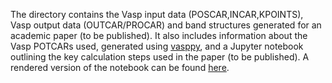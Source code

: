 The directory contains the Vasp input data (POSCAR,INCAR,KPOINTS), Vasp output data (OUTCAR/PROCAR) and band structures generated for an academic paper (to be published). It also includes information about the Vasp POTCARs used, generated using [vasppy](https://github.com/bjmorgan/vasppy/blob/master/vasppy/scripts/potcar_spec.py), and a Jupyter notebook outlining the key calculation steps used in the paper (to be published).
A rendered version of the notebook can be found [here](https://nbviewer.jupyter.org/github/lucydot/effmass/blob/master/paper/notebook.ipynb).

